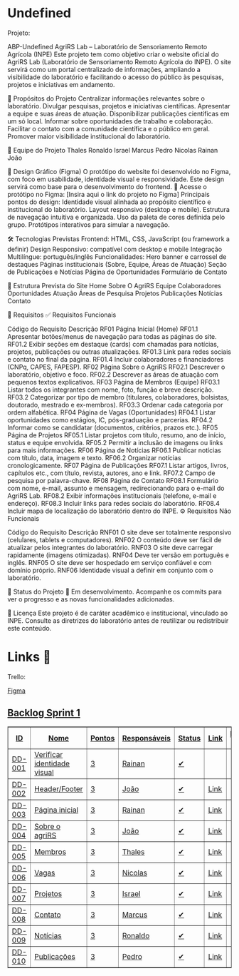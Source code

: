 <h1>Undefined </h1>

<p>Projeto: </p>
ABP-Undefined
AgriRS Lab – Laboratório de Sensoriamento Remoto Agrícola (INPE) Este projeto tem como objetivo criar o website oficial do AgriRS Lab (Laboratório de Sensoriamento Remoto Agrícola do INPE). O site servirá como um portal centralizado de informações, ampliando a visibilidade do laboratório e facilitando o acesso do público às pesquisas, projetos e iniciativas em andamento.

📌 Propósitos do Projeto Centralizar informações relevantes sobre o laboratório. Divulgar pesquisas, projetos e iniciativas científicas. Apresentar a equipe e suas áreas de atuação. Disponibilizar publicações científicas em um só local. Informar sobre oportunidades de trabalho e colaboração. Facilitar o contato com a comunidade científica e o público em geral. Promover maior visibilidade institucional do laboratório.

👥 Equipe do Projeto Thales Ronaldo Israel Marcus Pedro Nicolas Rainan João

🎨 Design Gráfico (Figma) O protótipo do website foi desenvolvido no Figma, com foco em usabilidade, identidade visual e responsividade. Este design servirá como base para o desenvolvimento do frontend. 🔗 Acesse o protótipo no Figma: [Insira aqui o link do projeto no Figma] Principais pontos do design: Identidade visual alinhada ao propósito científico e institucional do laboratório. Layout responsivo (desktop e mobile). Estrutura de navegação intuitiva e organizada. Uso da paleta de cores definida pelo grupo. Protótipos interativos para simular a navegação.

🛠️ Tecnologias Previstas Frontend: HTML, CSS, JavaScript (ou framework a definir) Design Responsivo: compatível com desktop e mobile Integração Multilíngue: português/inglês Funcionalidades: Hero banner e carrossel de destaques Páginas institucionais (Sobre, Equipe, Áreas de Atuação) Seção de Publicações e Notícias Página de Oportunidades Formulário de Contato

📂 Estrutura Prevista do Site Home Sobre O AgriRS Equipe Colaboradores Oportunidades Atuação Áreas de Pesquisa Projetos Publicações Notícias Contato

📑 Requisitos ✅ Requisitos Funcionais

Código do Requisito	Descrição
RF01	Página Inicial (Home)
RF01.1	Apresentar botões/menus de navegação para todas as páginas do site.
RF01.2	Exibir seções em destaque (cards) com chamadas para notícias, projetos, publicações ou outras atualizações.
RF01.3	Link para redes sociais e contato no final da página.
RF01.4	Incluir colaboradores e financiadores (CNPq, CAPES, FAPESP).
RF02	Página Sobre o AgriRS
RF02.1	Descrever o laboratório, objetivo e foco.
RF02.2	Descrever as áreas de atuação com pequenos textos explicativos.
RF03	Página de Membros (Equipe)
RF03.1	Listar todos os integrantes com nome, foto, função e breve descrição.
RF03.2	Categorizar por tipo de membro (titulares, colaboradores, bolsistas, doutorado, mestrado e ex-membros).
RF03.3	Ordenar cada categoria por ordem alfabética.
RF04	Página de Vagas (Oportunidades)
RF04.1	Listar oportunidades como estágios, IC, pós-graduação e parcerias.
RF04.2	Informar como se candidatar (documentos, critérios, prazos etc.).
RF05	Página de Projetos
RF05.1	Listar projetos com título, resumo, ano de início, status e equipe envolvida.
RF05.2	Permitir a inclusão de imagens ou links para mais informações.
RF06	Página de Notícias
RF06.1	Publicar notícias com título, data, imagem e texto.
RF06.2	Organizar notícias cronologicamente.
RF07	Página de Publicações
RF07.1	Listar artigos, livros, capítulos etc., com título, revista, autores, ano e link.
RF07.2	Campo de pesquisa por palavra-chave.
RF08	Página de Contato
RF08.1	Formulário com nome, e-mail, assunto e mensagem, redirecionando para o e-mail do AgriRS Lab.
RF08.2	Exibir informações institucionais (telefone, e-mail e endereço).
RF08.3	Incluir links para redes sociais do laboratório.
RF08.4	Incluir mapa de localização do laboratório dentro do INPE.
⚙️ Requisitos Não Funcionais

Código do Requisito	Descrição
RNF01	O site deve ser totalmente responsivo (celulares, tablets e computadores).
RNF02	O conteúdo deve ser fácil de atualizar pelos integrantes do laboratório.
RNF03	O site deve carregar rapidamente (imagens otimizadas).
RNF04	Deve ter versão em português e inglês.
RNF05	O site deve ser hospedado em serviço confiável e com domínio próprio.
RNF06	Identidade visual a definir em conjunto com o laboratório.

🚀 Status do Projeto 🔄 Em desenvolvimento. Acompanhe os commits para ver o progresso e as novas funcionalidades adicionadas.

📜 Licença Este projeto é de caráter acadêmico e institucional, vinculado ao INPE. Consulte as diretrizes do laboratório antes de reutilizar ou redistribuir este conteúdo.

<h1> Links 📎 </h1>
<p>Trello:  </p>
<a href = "https://www.figma.com/files/team/1544516334617697082/project/444279865?fuid=1407439674361896360">Figma </p>

<h2>Backlog Sprint 1</h2>
  <table border="1" cellpadding="5" cellspacing="0">
    <thead>
      <tr>
        <th>ID</th>
        <th>Nome</th>
        <th>Pontos</th>
        <th>Responsáveis</th>
        <th>Status</th>
        <th>Link</th>
        <th>Requisitos atendidos</th>
      </tr>
    </thead>
    <tbody>
      <tr>
        <td>DD-001</td>
        <td>Verificar identidade visual</td>
        <td>3</td>
        <td>Rainan</td>
        <td>✔</td>
        <td></td>
        <td></td>
      </tr>
      <tr>
        <td>DD-002</td>
        <td>Header/Footer</td>
        <td>3</td>
        <td>João</td>
        <td>✔</td>
        <td><a href="https://www.figma.com/design/2N7zSpm5xo2rUtcfgw2qbS/Tela-Inicio?node-id=0-1&p=f&t=SrGNEzFyTJh1DmLr-0">Link</a></td>
        <td></td>
      </tr>
      <tr>
        <td>DD-003</td>
        <td>Página inicial</td>
        <td>3</td>
        <td>Rainan</td>
        <td>✔</td>
        <td><a href="https://www.figma.com/design/2N7zSpm5xo2rUtcfgw2qbS/Tela-Inicio?node-id=0-1&p=f&t=SrGNEzFyTJh1DmLr-0">Link</a></td>
        <td></td>
      </tr>
      <tr>
        <td>DD-004</td>
        <td>Sobre o agriRS</td>
        <td>3</td>
        <td>João</td>
        <td>✔</td>
        <td><a href="https://www.figma.com/design/2N7zSpm5xo2rUtcfgw2qbS/Tela-Inicio?node-id=0-1&p=f&t=SrGNEzFyTJh1DmLr-0">Link</a></td>
        <td></td>
      </tr>
      <tr>
        <td>DD-005</td>
        <td>Membros</td>
        <td>3</td>
        <td>Thales</td>
        <td>✔</td>
        <td><a href="https://www.figma.com/design/wE3lejianRDKQ4LnOceNy3/Membros?node-id=0-1&p=f&t=747nK1tK0RZ3hgie-0">Link</a></td>
        <td></td>
      </tr>
      <tr>
        <td>DD-006</td>
        <td>Vagas</td>
        <td>3</td>
        <td>Nicolas</td>
        <td>✔</td>
        <td><a href="https://www.figma.com/design/q4bAeqnkLK6O85R6WBuvqC/Fa%C3%A7a-parte-do-agriRS?node-id=0-1&p=f&t=nfPYvE7XcaeYMRfz-0">Link</a></td>
        <td></td>
      </tr>
      <tr>
        <td>DD-007</td>
        <td>Projetos</td>
        <td>3</td>
        <td>Israel</td>
        <td>✔</td>
        <td><a href="https://www.figma.com/design/2N7zSpm5xo2rUtcfgw2qbS/Tela-Inicio?node-id=0-1&p=f&t=SrGNEzFyTJh1DmLr-0">Link</a></td>
        <td></td>
      </tr>
      <tr>
        <td>DD-008</td>
        <td>Contato</td>
        <td>3</td>
        <td>Marcus</td>
        <td>✔</td>
        <td><a href="https://www.figma.com/design/2N7zSpm5xo2rUtcfgw2qbS/Tela-Inicio?node-id=0-1&p=f&t=SrGNEzFyTJh1DmLr-0">Link</a></td>
        <td></td>
      </tr>
      <tr>
        <td>DD-009</td>
        <td>Notícias</td>
        <td>3</td>
        <td>Ronaldo</td>
        <td>✔</td>
        <td><a href="https://www.figma.com/design/2N7zSpm5xo2rUtcfgw2qbS/Tela-Inicio?node-id=0-1&p=f&t=SrGNEzFyTJh1DmLr-0">Link</a></td>
        <td></td>
      </tr>
      <tr>
        <td>DD-010</td>
        <td>Publicações</td>
        <td>3</td>
        <td>Pedro</td>
        <td>✔</td>
        <td><a href="https://www.figma.com/design/2N7zSpm5xo2rUtcfgw2qbS/Tela-Inicio?node-id=0-1&p=f&t=SrGNEzFyTJh1DmLr-0">Link</a></td>
        <td></td>
      </tr>
    </tbody>
  </table>
